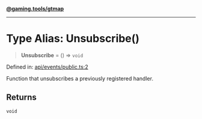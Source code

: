 [**@gaming.tools/gtmap**](README.md)

***

# Type Alias: Unsubscribe()

> **Unsubscribe** = () => `void`

Defined in: [api/events/public.ts:2](https://github.com/gamingtools/gt-map/blob/37582d0663306e25f7b67e6e3ae4390bd14c21af/packages/gtmap/src/api/events/public.ts#L2)

Function that unsubscribes a previously registered handler.

## Returns

`void`
